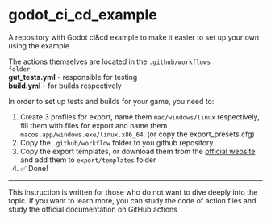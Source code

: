 # godot_ci_cd_example
A repository with Godot ci&amp;cd example to make it easier to set up your own using the example

The actions themselves are located in the <code>.github/workflows folder</code>
<br/>
**gut_tests.yml** - responsible for testing
<br/>
**build.yml** - for builds respectively

In order to set up tests and builds for your game, you need to:
1. Create 3 profiles for export, name them <code>mac/windows/linux</code> respectively, fill them with files for export and name them <code>macos.app/windows.exe/linux.x86_64</code>. (or copy the export_presets.cfg)
2. Copy the <code>.github/workflow</code> folder to you github repository
3. Copy the export templates, or download them from the [official website](https://godotengine.org/download/) and add them to <code>export/templates</code> folder
4. ✅ Done!

<hr/>

This instruction is written for those who do not want to dive deeply into the topic.
If you want to learn more, you can study the code of action files and study the official documentation on GitHub actions
